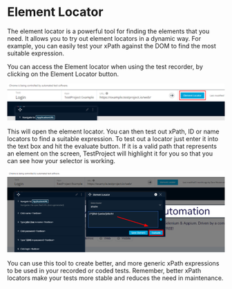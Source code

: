 # Element Locator

The element locator is a powerful tool for finding the elements that you need. It allows you to try out element locators in a dynamic way. For example, you can easily test your xPath against the DOM to find the most suitable expression.

You can access the Element locator when using the test recorder, by clicking on the Element Locator button.

![Element Locator](../../.gitbook/assets/image%20%2831%29.png)

This will open the element locator.  You can then test out xPath, ID or name locators to find a suitable expression. To test out a locator just enter it into the text box and hit the evaluate button. If it is a valid path that represents an element on the screen, TestProject will highlight it for you so that you can see how your selector is working.

![Evaluate an Element path](../../.gitbook/assets/image%20%2842%29.png)

You can use this tool to create better, and more generic xPath expressions to be used in your recorded or coded tests. Remember, better xPath locators make your tests more stable and reduces the need in maintenance.

